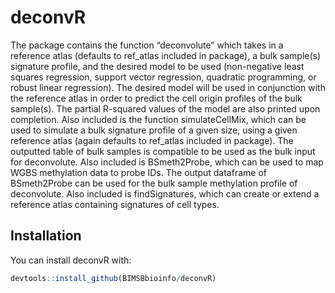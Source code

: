 
<!-- README.md is generated from README.Rmd. Please edit that file -->

# deconvR

<!-- badges: start -->
<!-- badges: end -->

The package contains the function “deconvolute” which takes in a
reference atlas (defaults to ref\_atlas included in package), a bulk
sample(s) signature profile, and the desired model to be used
(non-negative least squares regression, support vector regression,
quadratic programming, or robust linear regression). The desired model
will be used in conjunction with the reference atlas in order to predict
the cell origin profiles of the bulk sample(s). The partial R-squared
values of the model are also printed upon completion. Also included is
the function simulateCellMix, which can be used to simulate a bulk
signature profile of a given size, using a given reference atlas (again
defaults to ref\_atlas included in package). The outputted table of bulk
samples is compatible to be used as the bulk input for deconvolute. Also
included is BSmeth2Probe, which can be used to map WGBS methylation data
to probe IDs. The output dataframe of BSmeth2Probe can be used for the
bulk sample methylation profile of deconvolute. Also included is
findSignatures, which can create or extend a reference atlas containing
signatures of cell types.

## Installation

You can install deconvR with:

``` r
devtools::install_github(BIMSBbioinfo/deconvR)
```
